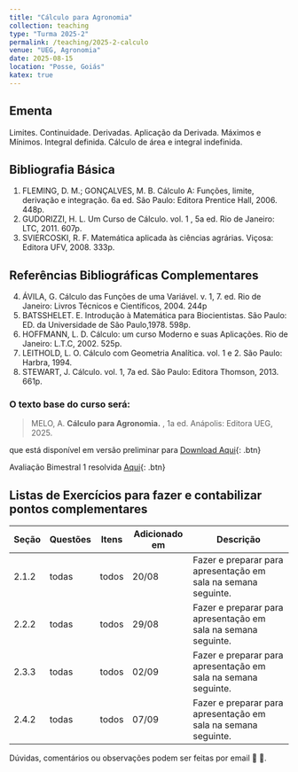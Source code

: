 ```yaml
---
title: "Cálculo para Agronomia"
collection: teaching
type: "Turma 2025-2"
permalink: /teaching/2025-2-calculo
venue: "UEG, Agronomia"
date: 2025-08-15
location: "Posse, Goiás"
katex: true
---
```


## Ementa
Limites. Continuidade. Derivadas. Aplicação da Derivada. Máximos e Mínimos. Integral definida. Cálculo de área e integral indefinida.

## Bibliografia Básica


1. FLEMING, D. M.; GONÇALVES, M. B. Cálculo A: Funções, limite, derivação e integração. 6a ed. São Paulo: Editora Prentice Hall, 2006. 448p.
2. GUDORIZZI, H. L. Um Curso de Cálculo. vol. 1 , 5a ed. Rio de Janeiro: LTC, 2011. 607p.
3. SVIERCOSKI, R. F. Matemática aplicada às ciências agrárias. Viçosa: Editora UFV, 2008. 333p.

## Referências Bibliográficas Complementares

4. ÁVILA, G. Cálculo das Funções de uma Variável. v. 1, 7. ed. Rio de Janeiro: Livros Técnicos e Científicos, 2004. 244p
5. BATSSHELET. E. Introdução à Matemática para Biocientistas. São Paulo: ED. da Universidade de São Paulo,1978. 598p.
6. HOFFMANN, L. D. Cálculo: um curso Moderno e suas Aplicações. Rio de Janeiro: L.T.C, 2002. 525p.
7. LEITHOLD, L. O. Cálculo com Geometria Analítica. vol. 1 e 2. São Paulo: Harbra, 1994.
8. STEWART, J. Cálculo. vol. 1, 7a ed. São Paulo: Editora Thomson, 2013. 661p.

### O texto base do curso será:
 
   > MELO, A. **Cálculo para Agronomia.** , 1a ed. Anápolis: Editora UEG, 2025.

que está disponível em versão preliminar para [Download Aqui](https://antmelo.github.io/files/capC4.pdf){: .btn} 

Avaliação Bimestral 1 resolvida  [Aqui](https://antmelo.github.io/files/ZZA-Cal5-P1sol.pdf){: .btn} 

## Listas de Exercícios para fazer e contabilizar pontos complementares

| Seção  | Questões  | Itens | Adicionado em   |              Descrição                                  |
| -----  | -----     | ------ | -------------  | ------------------------------------------------------- |
| 2.1.2  |  todas | todos  | 20/08   | Fazer e preparar para apresentação em sala na semana seguinte.   |
| 2.2.2  |  todas | todos  | 29/08   | Fazer e preparar para apresentação em sala na semana seguinte.   |
| 2.3.3  |  todas | todos  | 02/09   | Fazer e preparar para apresentação em sala na semana seguinte.   |
| 2.4.2  |  todas | todos  | 07/09   | Fazer e preparar para apresentação em sala na semana seguinte.   |


   Dúvidas, comentários ou observações podem ser feitas por email &#129488; &#129303;.





